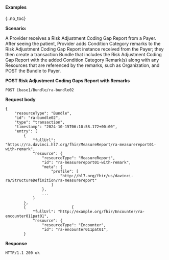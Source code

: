 #### Examples
{:.no_toc}

**Scenario:**

A Provider receives a Risk Adjustment Coding Gap Report from a Payer.  After seeing the patient, Provider adds Condition Category remarks to the Risk Adjustment Coding Gap Report instance received from the Payer; they then create a transaction Bundle that includes the Risk Adjustment Coding Gap Report with the added Condition Category Remark(s) along with any Resources that are referenced by the remarks, such as Organization, and POST the Bundle to Payer. 

**POST Risk Adjustment Coding Gaps Report with Remarks**

```
POST [base]/Bundle/ra-bundle02
```

**Request body**
~~~
{
    "resourceType": "Bundle",
    "id": "ra-bundle02",
    "type": "transaction",
    "timestamp": "2024-10-15T06:10:58.172+00:00",
    "entry": [
        {
            "fullUrl": "https://ra.davinci.hl7.org/fhir/MeasureReport/ra-measurereport01-with-remark",
            "resource": {
                "resourceType": "MeasureReport",
                "id": "ra-measurereport01-with-remark",
                "meta": {
                    "profile": [
                        "http://hl7.org/fhir/us/davinci-ra/StructureDefinition/ra-measurereport"
                    ]
                },
                ...
            }
        },
        {                    {
            "fullUrl": "http://example.org/fhir/Encounter/ra-encounter011pat01",
            "resource": {
                "resourceType": "Encounter",
                "id": "ra-encounter011pat01",
        }
~~~

**Response**

~~~
HTTP/1.1 200 ok
~~~

